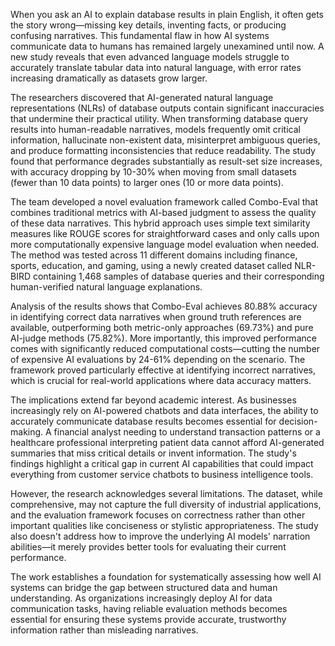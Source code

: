 When you ask an AI to explain database results in plain English, it often gets the story wrong—missing key details, inventing facts, or producing confusing narratives. This fundamental flaw in how AI systems communicate data to humans has remained largely unexamined until now. A new study reveals that even advanced language models struggle to accurately translate tabular data into natural language, with error rates increasing dramatically as datasets grow larger.

The researchers discovered that AI-generated natural language representations (NLRs) of database outputs contain significant inaccuracies that undermine their practical utility. When transforming database query results into human-readable narratives, models frequently omit critical information, hallucinate non-existent data, misinterpret ambiguous queries, and produce formatting inconsistencies that reduce readability. The study found that performance degrades substantially as result-set size increases, with accuracy dropping by 10-30% when moving from small datasets (fewer than 10 data points) to larger ones (10 or more data points).

The team developed a novel evaluation framework called Combo-Eval that combines traditional metrics with AI-based judgment to assess the quality of these data narratives. This hybrid approach uses simple text similarity measures like ROUGE scores for straightforward cases and only calls upon more computationally expensive language model evaluation when needed. The method was tested across 11 different domains including finance, sports, education, and gaming, using a newly created dataset called NLR-BIRD containing 1,468 samples of database queries and their corresponding human-verified natural language explanations.

Analysis of the results shows that Combo-Eval achieves 80.88% accuracy in identifying correct data narratives when ground truth references are available, outperforming both metric-only approaches (69.73%) and pure AI-judge methods (75.82%). More importantly, this improved performance comes with significantly reduced computational costs—cutting the number of expensive AI evaluations by 24-61% depending on the scenario. The framework proved particularly effective at identifying incorrect narratives, which is crucial for real-world applications where data accuracy matters.

The implications extend far beyond academic interest. As businesses increasingly rely on AI-powered chatbots and data interfaces, the ability to accurately communicate database results becomes essential for decision-making. A financial analyst needing to understand transaction patterns or a healthcare professional interpreting patient data cannot afford AI-generated summaries that miss critical details or invent information. The study's findings highlight a critical gap in current AI capabilities that could impact everything from customer service chatbots to business intelligence tools.

However, the research acknowledges several limitations. The dataset, while comprehensive, may not capture the full diversity of industrial applications, and the evaluation framework focuses on correctness rather than other important qualities like conciseness or stylistic appropriateness. The study also doesn't address how to improve the underlying AI models' narration abilities—it merely provides better tools for evaluating their current performance.

The work establishes a foundation for systematically assessing how well AI systems can bridge the gap between structured data and human understanding. As organizations increasingly deploy AI for data communication tasks, having reliable evaluation methods becomes essential for ensuring these systems provide accurate, trustworthy information rather than misleading narratives.